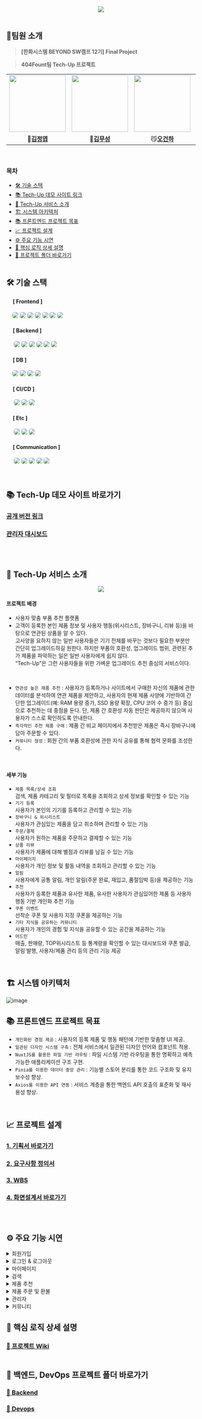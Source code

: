 <div align="center">
    <img src="./images/readme/techup_header_logo.png" /> <br>
</div>

<br>

## 🎁팀원 소개
> **[한화시스템 BEYOND SW캠프 12기] Final Project** 

> **404Fount팀 Tech-Up 프로젝트**

<table align="center">
 <tr>
    <td align="center"><a href="https://github.com/GoodLeaf"><img src="./images/readme/gpu.png" width="150px;" alt=""></td>
    <td align="center"><a href="https://github.com/museongkim0"><img src="./images/readme/cpu.png" width="150px;" alt=""></td>
    <td align="center"><a href="https://github.com/gunha0405"><img src="./images/readme/ssd.png" width="150px;" alt=""></td>
    <td align="center"><a href="https://github.com/Xen-alpha"><img src="./images/readme/hdd.png" width="150px;" alt=""></td>
  </tr>
  <tr>
    <td align="center">🐥<a href="https://github.com/GoodLeaf"><b>김정엽</b></td>
    <td align="center">🦊<a href="https://github.com/museongkim0"><b>김무성</b></td>
    <td align="center">😼<a href="https://github.com/gunha0405"><b>오건하</b></td>
    <td align="center">🐰<a href="https://github.com/Xen-alpha"><b>황경윤</b></td>
  </tr>

  </table>
<br>


### 목차

- [🛠 기술 스택](#-기술-스택)
- [📚 Tech-Up 데모 사이트 링크](#-Tech-Up-데모-사이트-바로가기)
- [🎨 Tech-Up 서비스 소개](#-Tech-Up-서비스-소개)
- [🏗️ 시스템 아키텍처](#️-시스템-아키텍처)
- [📚 프론트엔드 프로젝트 목표](#-프론트엔드-프로젝트-목표)
- [📈 프로젝트 설계](#-프로젝트-설계)
- [⚙️ 주요 기능 시연](#️-주요-기능-시연)
- [🚀 핵심 로직 상세 설명](#-핵심-로직-상세-설명)
- [📂 프로젝트 폴더 바로가기](#-백엔드-devops-프로젝트-폴더-바로가기)
<br><br>

## 🛠 기술 스택

#### &nbsp;　[ Frontend ]
&nbsp;&nbsp;&nbsp;&nbsp;<img src="https://img.shields.io/badge/html5-E34F26?style=for-the-badge&logo=html5&logoColor=white" style="border-radius: 5px;"/>
<img src="https://img.shields.io/badge/css3-1572B6?style=for-the-badge&logo=css3&logoColor=white" style="border-radius: 5px;"/>
<img src="https://img.shields.io/badge/JavaScript-F7DF1E?style=for-the-badge&logo=JavaScript&logoColor=white" style="border-radius: 5px;"/>
<img src="https://img.shields.io/badge/vuejs-%2335495e.svg?style=for-the-badge&logo=vuedotjs&logoColor=%234FC08D" style="border-radius: 5px;"/>
<img src="https://img.shields.io/badge/nginx-009639?style=for-the-badge&logo=nginx&logoColor=white" style="border-radius: 5px;"/>
<img src="https://img.shields.io/badge/pinia-gold?style=for-the-badge&logo=Pinia&logoColor=white" style="border-radius: 5px;"/>
<img src="https://img.shields.io/badge/nuxt-%2300DC82?style=for-the-badge&logo=nuxt&labelColor=%23FFFFFF" style="border-radius: 5px;"/>

#### &nbsp;　[ Backend ]
&nbsp;&nbsp;&nbsp;&nbsp;
<img src="https://img.shields.io/badge/java-%23ED8B00.svg?style=for-the-badge&logo=openjdk&logoColor=white" style="border-radius: 5px;">
<img src="https://img.shields.io/badge/Spring Boot-6DB33F?style=for-the-badge&logo=Spring-Boot&logoColor=white" style="border-radius: 5px;">
<img src="https://img.shields.io/badge/Spring_Security-6DB33F?style=for-the-badge&logo=Spring-Security&logoColor=white" style="border-radius: 5px;">
<img src="https://img.shields.io/badge/Spring data jpa-6DB33F?style=for-the-badge&logo=Spring-Boot&logoColor=white" style="border-radius: 5px;">
<img src="https://img.shields.io/badge/SMTP-ED8B00?style=for-the-badge&logo=openjdk&logoColor=white" style="border-radius: 5px;">
<img src="https://img.shields.io/badge/python-%230377CC.svg?style=for-the-badge&logo=python&logoColor=white" style="border-radius: 5px;">


#### &nbsp;　[ DB ]
&nbsp;&nbsp;&nbsp;</a>
<img src="https://img.shields.io/badge/MariaDB-003545?style=for-the-badge&logo=mariadb&logoColor=white" style="border-radius: 5px;"> 
<img src="https://img.shields.io/badge/AmazonS3-e05242?style=for-the-badge&logo=AmazonS3&logoColor=white" style="border-radius: 5px;">
<img src="https://img.shields.io/badge/elasticsearch-%230377CC.svg?style=for-the-badge&logo=elasticsearch&logoColor=white" style="border-radius: 5px;">
<img src="https://img.shields.io/badge/redis-E34F26?style=for-the-badge&logo=redis&logoColor=white" style="border-radius: 5px;">

#### &nbsp;　[ CI/CD ]
&nbsp;&nbsp;&nbsp;&nbsp;
<img src="https://img.shields.io/badge/kubernetes-%23326ce5.svg?style=for-the-badge&logo=kubernetes&logoColor=white" style="border-radius: 5px;">
<img src="https://img.shields.io/badge/docker-2496ED?style=for-the-badge&logo=docker&logoColor=white" style="border-radius: 5px;">
<img src="https://img.shields.io/badge/jenkins-D24939?style=for-the-badge&logo=jenkins&logoColor=white" style="border-radius: 5px;">

#### &nbsp;　[ Etc ]
&nbsp;&nbsp;&nbsp;&nbsp;
<img src="https://img.shields.io/badge/kafka-231F20?style=for-the-badge&logo=apachekafka&logoColor=white" style="border-radius: 5px;">
<img src="https://img.shields.io/badge/zookeeper-009639?style=for-the-badge&logo=zookeeper&logoColor=white" style="border-radius: 5px;">
<img src="https://img.shields.io/badge/logstash-f3bd19?style=for-the-badge&logo=logstash&logoColor=white" style="border-radius: 5px;">

#### &nbsp;　[ Communication ]
&nbsp;&nbsp;&nbsp;&nbsp;
<img src="https://img.shields.io/badge/discord-326CE5?style=for-the-badge&logo=discord&logoColor=white" style="border-radius: 5px;">
<img src="https://img.shields.io/badge/git-F05032?style=for-the-badge&logo=git&logoColor=white" style="border-radius: 5px;">
<img src="https://img.shields.io/badge/github-181717?style=for-the-badge&logo=github&logoColor=white" style="border-radius: 5px;">
<img src="https://img.shields.io/badge/jira-%230052CC?style=for-the-badge&logo=jira" style="border-radius: 5px;">
<img src="https://img.shields.io/badge/confluence-%23172B4D?style=for-the-badge&logo=confluence" style="border-radius: 5px;">
<br><br><br>


## 📚 Tech-Up 데모 사이트 바로가기
### [공개 버전 링크](https://techup.p-e.kr/)
### [관리자 대시보드](https://techup.p-e.kr/dashboard)

<br><br>
## 🎨 Tech-Up 서비스 소개
<div align="center">
    <img src="./images/readme/테크업_이미지.png" /> <br>
</div>

#### 프로젝트 배경
 - 사용자 맞춤 부품 추천 플랫폼 <br>
 - 고객이 등록한 본인 제품 정보 및 사용자 행동(위시리스트, 장바구니, 리뷰 등)을 바탕으로 연관된 상품을 알 수 있다.<br>
   고사양을 요하지 않는 일반 사용자들은 기기 전체를 바꾸는 것보다 필요한 부분만 간단히 업그레이드하길 원한다. 하지만 부품의 호환성, 업그레이드 범위, 관련된 추가 제품을 파악하는 일은 일반 사용자에게 쉽지 않다.<br>
   “Tech-Up”은 그런 사용자들을 위한 가벼운 업그레이드 추천 중심의 서비스이다.
<br>

- `연관성 높은 제품 추천` : 사용자가 등록하거나 사이트에서 구매한 자신의 제품에 관한 데이터를 분석하여 연관 제품을 제안하고, 사용자의 현재 제품 사양에 기반하여 간단한 업그레이드(예: RAM 용량 증가, SSD 용량 확장, CPU 코어 수 증가 등) 중심으로 추천하는 데 중점을 둔다. 단, 제품 간 호환성 자동 판단은 제공하지 않으며 사용자가 스스로 확인하도록 안내한다.<br>
- `즉각적인 추천 제품 구매` : 제품 간 비교 페이지에서 추천받은 제품은 즉시 장바구니에 담아 주문할 수 있다.<br>
- `커뮤니티 형성` : 회원 간의 부품 호환성에 관한 지식 공유를 통해 협력 문화를 조성한다.
<br>



#### 세부 기능
  - `제품 목록/상세 조회`<br>
    검색, 제품 카테고리 및 필터로 목록을 조회하고 상세 정보를 확인할 수 있는 기능
  - `기기 등록`<br>
    사용자가 본인의 기기를 등록하고 관리할 수 있는 기능
  - `장바구니 & 위시리스트`<br>
    사용자가 관심있는 제품을 담고 취소하며 관리할 수 있는 기능
  - `주문/결제`<br>
    사용자가 원하는 제품을 주문하고 결제할 수 있는 기능
  - `상품 리뷰`<br>
    사용자가 제품에 대해 별점과 리뷰를 남길 수 있는 기능
  - `마이페이지`<br>
    사용자가 개인 정보 및 활동 내역을 조회하고 관리할 수 있는 기능
  - `알림`<br>
    사용자에게 공통 알림, 개인 알림(주문 완료, 재입고, 품절임박 등)을 제공하는 기능
  - `추천`<br>
    사용자가 등록한 제품과 유사한 제품, 유사한 사용자가 관심있어한 제품 등 사용자 행동 기반 개인화 추천 기능
  - `쿠폰 이벤트`<br>
    선착순 쿠폰 및 사용자 지정 쿠폰을 제공하는 기능
  - `기타 지식을 공유하는 커뮤니티`<br>
    사용자가 개인의 경험 및 지식을 공유할 수 있는 공간을 제공하는 기능
  - `어드민`<br>
    매출, 판매량, TOP위시리스트 등 통계량을 확인할 수 있는 대시보드와 쿠폰 발급, 알림 발행, 사용자/제품 관리 등의 관리 기능 제공
<br>

## 🏗️ 시스템 아키텍처
![image](https://github.com/beyond-sw-camp/be12-fin-404Found-Tech-Up-FE/blob/main/images/readme/techup_final_sys_arch.png)



## 📚 프론트엔드 프로젝트 목표
- `개인화된 경험 제공` : 사용자의 등록 제품 및 행동 패턴에 기반한 맞춤형 UI 제공.
- `일관된 디자인 시스템 구축` : 전체 서비스에서 일관된 디자인 언어와 컴포넌트 적용.
- `NuxtJS를 활용한 파일 기반 라우팅` : 파일 시스템 기반 라우팅을 통한 명확하고 예측 가능한 애플리케이션 구조 구현.
- `Pinia를 이용한 데이터 중앙 관리` : 기능별 스토어 분리를 통한 코드 구조화 및 유지보수성 향상.
- `Axios를 이용한 API 연동` : 서비스 계층을 통한 백엔드 API 호출의 표준화 및 재사용성 향상.
<br>

## 📈 프로젝트 설계

### [1. 기획서 바로가기](https://docs.google.com/document/d/16gP1yR5g0CdxHhqj8PXJoByyoDGGJnpJ/edit?usp=sharing&ouid=114636369401934471820&rtpof=true&sd=true)

### [2. 요구사항 정의서](https://docs.google.com/spreadsheets/d/1lb-SckwF90w3tpbJPMl18hdyDSESCkCRWy9koUEmFbI/edit?usp=sharing)

### [3. WBS](https://docs.google.com/spreadsheets/d/1ZyTxJWcncdOwUFm7sC4lPoY8Tqr1N9bT/edit?usp=sharing&ouid=114636369401934471820&rtpof=true&sd=true)

### [4. 화면설계서 바로가기](https://www.figma.com/design/iJvl1G2NeaJ16nfu0IkcUh/404Found?node-id=0-1&t=e4BsxJGkX5qVDjfZ-1)

<br><br>

## ⚙️ 주요 기능 시연
<details>
<summary>회원가입</summary>
<div align="center">
    <img src="./images/function/회원가입.gif" /> <br>
</div>

> 이메일, 비밀번호, 닉네임로 회원 가입을 한다.<br>
> 이메일, 닉네임은 **중복이 불가능**하며, 비밀번호는 8자 이상의 영문 및 숫자여야 한다.<br>
> 계정 생성 스패밍을 막기 위해 이메일 인증을 해야 가입할 수 있다.
</details>

<details>
<summary>로그인 & 로그아웃</summary>

- 로그인 & 로그아웃
<div align="center">
    <img src="./images/function/로그인&로그아웃.gif" /> <br>
</div>

> 이메일, 비밀번호로 로그인한다.<br>
> 로그아웃을 클릭하여 로그아웃한다.

- 소셜 로그인  
<div align="center">
    <img src="./images/function/소셜로그인.gif" /> <br>
</div>

> 소셜 로그인은 소셜로 로그인 한 후 로그인한 사용자 계정의 이름을 받아온다.<br>
> 소셜 로그인 사용자는 소셜 로그인으로만 로그인할 수 있다.

- 비밀번호 찾기  
<div align="center">
    <img src="./images/function/비밀번호찾기.gif" /> <br>
</div>

> 이메일 인증을 통해 비밀번호 찾기를 한다.<br>
> 이메일 인증이 완료되면 새로운 비밀번호, 확인 비밀번호를 입력하여 비밀번호를 변경할 수 있다.
</details>

<details>

<summary>마이페이지</summary>

- 회원 정보 수정 및 탈퇴
<div align="center">
    <img src="./images/function/회원정보관리.gif" /> <br>
</div>

> 전화 번호, 주소를 입력하여 회원 정보를 수정할 수 있다.<br>
> 회원 탈퇴 버튼을 클릭하여 탈퇴할 수 있다.

- 기기 등록 및 관리
<div align="center">
    <img src="./images/function/기기등록.gif" /> <br>
</div>

> 기기 목록에서 검색을 통해 나의 기기를 탐색할 수 있다.<br>
> 등록하기 버튼을 클릭하면 내 기기 목록에 추가된다.<br>
> 등록 해제 버튼을 클릭하여 등록한 기기를 해제할 수 있다.  

- 내 게시글 목록  
<div align="center">
    <img src="./images/function/게시판관리.gif" /> <br>
</div>

> 커뮤니티에 작성한 게시글의 목록을 확인한다.<br>
> 게시글을 클릭하여 게시글 상세보기 페이지로 이동할 수 있다.  

- 내 주문 내역  
<div align="center">
    <img src="./images/function/주문관리.gif" /> <br>
</div>

> 주문한 제품의 목록을 확인한다.<br>
> 상세 정보 보기를 통해 주문 내역의 상세정보를 확인하고 환불할 수 있다.  

- 내 알림 내역  
<div align="center">
    <img src="./images/function/알림관리.gif" /> <br>
</div>

> 알림 내역 목록을 확인한다.
> 읽은 알림과 안읽은 알림을 구분하여 확인할 수 있고, 삭제할 수 있다.  
> 알림 수신 여부를 토글을 통해 설정할 수 있다.  

- 비밀번호 바꾸기  
<div align="center">
    <img src="./images/function/비밀번호변경.gif" /> <br>
</div>

> 이전 비밀번호, 새 비밀번호, 새 비밀번호(확인)을 입력하여 비밀번호를 변경한다.  
</details>

<details>
<summary>검색</summary>

### 제품 검색
![images](https://github.com/beyond-sw-camp/be12-fin-404Found-Tech-Up-FE/blob/main/images/function/product_search.gif)
> 헤더에 있는 검색창으로 제품 검색이 가능하다.  
> 메인 페이지의 검색창은 카테고리별 제품 검색이 가능하다.
> 검색 결과는 5가지 옵션으로 정렬하며, 페이지네이션을 통해 다음 제품 목록을 받아온다.
---
### 제품 목록 탐색
![images](https://github.com/beyond-sw-camp/be12-fin-404Found-Tech-Up-FE/blob/main/images/function/product_list.gif)
> 헤더의 **제품** 링크로 들어간 페이지에서 부품 카테고리(CPU, 그래픽 카드, RAM, SSD, 하드디스크) 및 가격대 별로 판매 중인 상품을 조회할 수 있다.
> 제품 상세보기에서는 제품에 대한 설명과 제품에 대한 리뷰를 볼 수 있다.
</details>

<details>
<summary>제품 추천</summary>

### 사용자가 소유한 제품 정보의 등록
![images](https://github.com/beyond-sw-camp/be12-fin-404Found-Tech-Up-FE/blob/main/images/function/%EB%82%B4%20%EA%B8%B0%EA%B8%B0%20%EB%93%B1%EB%A1%9D.gif)

> 사용자는 마이페이지 내에서 사이드바의 제품 정보 등록 페이지 링크를 눌러 내 제품 등록 페이지로 이동할 수 있다.
> 자신의 부품 이름을 검색하여 찾은 부품을 내 부품으로 등록할 수 있다.
### 제공한 부품 정보를 바탕으로 제품 추천

![추천 상품 보기](https://github.com/user-attachments/assets/08dabc86-9649-4a94-985d-d3605ecdf2d2)

> 페이지 상단의 양방향 화살표 로고를 누르면 제품 간 비교 페이지에 진입한다.
> 사용자가 소유한 제품, 사용자가 위시리스트에 담은 제품과 추천 알고리즘에 의해 선정된 연관 부품을 5가지 카테고리(CPU, 그래픽 카드, RAM, SSD, 하드디스크)로 구분하여 볼 수 있다.
</details>

<details>
<summary>제품 주문 및 환불</summary>

### 장바구니
![images](https://github.com/beyond-sw-camp/be12-fin-404Found-Tech-Up-FE/blob/main/images/function/product_cart_add.gif)
> 장바구니에 구매하려는 여러 제품을 모아 한 번에 주문할 수 있다.
---
### 주문 및 결제
![images](https://github.com/beyond-sw-camp/be12-fin-404Found-Tech-Up-FE/blob/main/images/function/product_order.gif)

> 주문 내역을 보고 결제를 할 수 있다.
> 주문에 사용 가능한 쿠폰을 받았다면 적용하여 할인을 받을 수 있다.
> 카카오페이가 지원된다.
---
### 주문 취소 및 환불
![images](https://github.com/beyond-sw-camp/be12-fin-404Found-Tech-Up-FE/blob/main/images/function/product_request_refund.gif)

> 사용자는 주문 상세 페이지에서 환불 요청을 쉽게 할 수 있다.

![images](https://github.com/beyond-sw-camp/be12-fin-404Found-Tech-Up-FE/blob/main/images/function/%EA%B4%80%EB%A6%AC%EC%9E%90%20%EC%83%81%ED%92%88%20%ED%99%98%EB%B6%88%20%EC%88%98%EB%9D%BD.gif)

> 관리자는 환불이 요청된 제품에 한해 환불 처리를 할 수 있다.
</details>

<details>
<summary>관리자</summary>

관리자만이 들어갈 수 있는 페이지는 `/dashboard` URI를 통해 진입할 수 있으며, 익명 사용자 및 일반 사용자는 진입할 수 없다.

### 판매 제품 관리

![제품 목록 이미지](./images/readme/admin_product_list.png)
![제품 검색 결과 이미지](./images/readme/admin_product_search.png)

> 관리자는 제품 목록 페이지를 볼 수 있다. 페이지 진입시 현재 존재하는 제품 목록을 DB에서 전부 불러온다.
> 제품 목록 상단의 검색 창에 키워드를 넣고 검색 버튼을 누르면 DB에서 해당 키워드를 이름으로 가진 제품 목록이 나타난다.
> 메인페이지 상단의 검색 창은 카테고리 지정 검색이 가능하다.
> 검색 결과 중 각 항목의 왼쪽 링크를 누르면 제품 정보 페이지로 이동하며 상세 정보를 불러온다.
> 각 항목에 대해 회원 전체에게 발급하는 특정 제품 전용 쿠폰을 발급하거나, 제품 정보를 수정하거나 삭제할 수 있다.
> 제품 목록과 검색 창 사이에 있는 '제품 등록' 버튼을 눌러 제품 등록 페이지로 이동한다.

![제품 등록 이미지](./images/readme/admin-product-register-detail.png)

![화면-녹화-중-2025-05-20-153139](https://github.com/user-attachments/assets/fae42660-942f-4a57-a841-4420c0ac0f23)

> 제품 등록 페이지에서 제품의 이름, 브랜드, 가격, 설명 등을 적을 수 있다.
> 제품은 "CPU, GPU, RAM, SSD, HDD" 5개의 카테고리로 나뉘어 카테고리를 선택하면 그에 따른 제품 별 추가 정보를 적을 수 있다.
> 이미지를 최대 5장까지 등록할 수 있으며, 업로드 창이 나타났을 때 여러 파일을 선택하여 업로드하면 아래에 이미지 미리보기 창이 배열된다.
> 제품 이름부터 카테고리까지는 반드시 빈 정보가 있지 않도록 최하단의 등록 버튼을 눌러 전송하면 DB에 저장한 정보를 응답으로 반환한다.

---
### 쿠폰과 선착순 쿠폰 발급 이벤트

![쿠폰 이벤트 등록](./images/readme/coupon-register.gif)

> 관리자 쿠폰 목록 페이지에서 쿠폰 정보의 수정/삭제를 요청할 수 있다. 만일 쿠폰 정보를 갱신하거나 삭제하면, 사용자에게 발급한 쿠폰도 연관 관계 따라 정보가 바뀌거나 삭제된다. 단, 사용한 발급 쿠폰이 있는 쿠폰은 제거할 수 없다.
> 관리자가 특정 사용자 전용 쿠폰을 수동으로 발급하거나 선착순 쿠폰 발급 이벤트를 등록하려면 제품의 등록 번호, 할인율, 쿠폰 이름 및 만료일, 재고를 HTTP 요청의 body로 보낸다.
> 만일 관리자가 특정 사용자 전용 쿠폰을 발송하여 선착순 쿠폰 발급 이벤트를 등록할 필요가 없을 경우 제품 목록 조회시 재고 정보를 표시하지 않는다.
> 만일 관리자가 선착순 쿠폰 발급 이벤트를 등록할 경우 사용자가 발급할 수 있다.

---
### 주문 관리
![사용자 목록 페이지](https://github.com/beyond-sw-camp/be12-fin-404Found-Tech-Up-FE/blob/main/images/function/%EA%B4%80%EB%A6%AC%EC%9E%90%20%EC%82%AC%EC%9A%A9%EC%9E%90%20%EB%AA%A9%EB%A1%9D.gif)

> 사용자 관리 페이지에서 단순 조회/검색 등으로 사이트에 등록한 사용자 목록을 요청할 경우 전체 목록일 경우 페이지네이션이 된 결과를 반환하고, 검색의 경우 전체 목록을 반환한다.

![사용자 주문 내역 페이지](https://github.com/beyond-sw-camp/be12-fin-404Found-Tech-Up-FE/blob/main/images/function/%EA%B4%80%EB%A6%AC%EC%9E%90%20%EC%82%AC%EC%9A%A9%EC%9E%90%20%EC%A3%BC%EB%AC%B8%EB%82%B4%EC%97%AD.gif)

> 특정 사용자의 주문 목록 보기를 요청할 경우 URI 경로로 받은 번호를 가진 사용자의 주문 목록을 전부 반환한다.
> 주문 상태가 PAID가 아닌 REQUESTED_REFUND인 경우 관리자는 환불 요청을 보낼 수 있으며, PG사에 환불을 요청한다. 이 과정은 트랜잭션으로 처리되어 중도에 실패할 경우 롤백이 이루어진다.

---
### 알림 관리
![알림 목록 페이지](https://github.com/beyond-sw-camp/be12-fin-404Found-Tech-Up-FE/blob/main/images/function/%EA%B4%80%EB%A6%AC%EC%9E%90%20%EC%95%8C%EB%A6%BC%20%EB%AA%A9%EB%A1%9D.gif)

> 알림 목록에서는 전체 사용자 알림 및 시스템에 스케줄된 알림 목록을 볼 수 있다.
> 시스템에 스케줄된 첫 4개의 알림은 삭제할 수 없다. 대신 서버 설치 시 이들 알림에 대한 데이터가 DB에 미리 들어가 있다고 가정한다.
> 그 외의 알림은 관리자가 제목과 내용을 포함한 body 정보를 등록 페이지에서 입력한 뒤 POST 요청을 하여 해당 알림 정보를 저장하고 모든 사용자에게 알림을 보낸다.

</details>

<details>
<summary>커뮤니티</summary>

### 게시글 목록

![커뮤니티 페이지](https://github.com/user-attachments/assets/17292041-4feb-41e8-9a4f-ac1cb333c9e4)


> 커뮤니티 페이지에 진입하여 조회 요청을 하면 현재 등록된 게시글들이 일정한 갯수로 잘린 목록을 볼 수 있다.
> 아래 페이지 이동 버튼들로 페이지 이동 요청을 하여 보이는 게시글 목록을 바꿀 수 있다.

### 게시글 작성/수정/삭제

![게시글 작성](https://github.com/user-attachments/assets/0754b5f3-f2ad-429e-bc66-1b723e6c4fab)

> 에디터에 입력한 데이터가 등록되며, 게시글에서 수정/삭제를 선택하여 수정 또는 삭제가 가능하다.
</details>


## 🚀 핵심 로직 상세 설명
### [📃 프로젝트 Wiki](https://github.com/beyond-sw-camp/be12-fin-404Found-Tech-Up-FE/wiki) <br><br>


## 📂 백엔드, DevOps 프로젝트 폴더 바로가기
### [📃 Backend](https://github.com/beyond-sw-camp/be12-fin-404Found-Tech-Up-BE/blob/main/README.md) <br>
### [📃 Devops](https://github.com/beyond-sw-camp/be12-fin-404Found-Tech-Up-BE/blob/main/devops/README.md)
<br>

